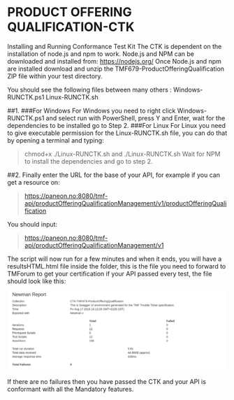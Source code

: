 # PRODUCT OFFERING QUALIFICATION-CTK
Installing and Running Conformance Test Kit
The CTK is dependent on the installation of node.js and npm to work.
Node.js and NPM can be downloaded and installed from:
https://nodejs.org/
Once Node.js and npm are installed download and unzip the TMF679-ProductOfferingQualification ZIP file within your test directory.

You should see the following files between many others :
Windows-RUNCTK.ps1
Linux-RUNCTK.sh

##1.
###For Windows
For Windows you need to right click Windows-RUNCTK.ps1 and select run with PowerShell, press Y and Enter, wait for the dependencies to be installed go to Step 2.
###For Linux
For Linux you need to give executable permission for the Linux-RUNCTK.sh file, you can do that by opening a terminal and typing:
>chmod+x ./Linux-RUNCTK.sh
and
>./Linux-RUNCTK.sh
Wait for NPM to install the dependencies and go to step 2.

##2.
Finally enter the URL for the base of your API, for example if you can get a resource on:
>https://paneon.no:8080/tmf-api/productOfferingQualificationManagement/v1/productOfferingQualification

You should input:
>https://paneon.no:8080/tmf-api/productOfferingQualificationManagement/v1

The script will now run for a few minutes and when it ends, you will have a resultsHTML.html file inside the folder, this is the file you need to forward to TMForum to get your certification if your API passed every test, the file should look like this:

![CTK Example Image](https://github.com/henfen/CTKFILES/blob/master/TMF679-ProductOfferingQualification/Output-Example.png)


If there are no failures then you have passed the CTK and your API is conformant with all
the Mandatory features.





